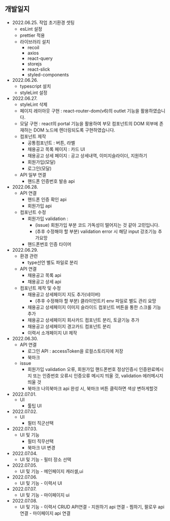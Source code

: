 ## 개발일지
 - 2022.06.25. 작업 초기환경 셋팅
   - esLint 설정
   - prettier 적용
   - 라이브러리 설치
     - recoil
     - axios
     - react-query
     - storejs
     - react-slick
     - styled-components
 - 2022.06.26. 
    - typescript 설치
    - styleLint 설정     
 - 2022.06.27.
    - styleLint 삭제
    - 페이지 레이아웃 구현 : react-router-dom(v6)의 outlet 기능을 활용하였습니다.
    - 모달 구현 : react의 portal 기능을 활용하여 부모 컴포넌트의 DOM 외부에 존재하는 DOM 노드에 렌더링되도록 구현하였습니다. 
    - 컴포넌트 제작
      - 공통컴포넌트 : 버튼, 라벨 
      - 채용공고 목록 페이지 : 카드 UI
      - 채용공고 상세 페이지 : 공고 상세내역, 이미지슬라이더, 지원하기
      - 회원가입(모달)
      - 로그인(모달)
    - API 일부 연결
      - 핸드폰 인증번호 발송 api
 - 2022.06.28.
    - API 연결
      - 핸드폰 인증 확인 api
      - 회원가입 api
    - 컴포넌트 수정
      - 회원가입 validation : 
        - (issue) 회원가입 부분 코드 가독성이 떨어지는 것 같아 고민입니다. 
        - (추후 수정해야 할 부분) validation error 시 해당 input 강조기능 추가요망
      - 핸드폰번호 인증 타이머
 - 2022.06.29.
    - 환경 관련
      - type선언 별도 파일로 분리
    - API 연결
      - 채용공고 목록 api
      - 채용공고 상세 api
    - 컴포넌트 제작 및 수정
      - 채용공고 상세페이지 지도 추가(네이버)
        - (추후 수정해야 할 부분) 클라이언트키 env 파일로 별도 관리 요망
      - 채용공고 상세페이지 이미지 슬라이드 컴포넌트 버튼을 통한 스크롤 기능 추가
      - 채용공고 상세페이지 회사카드 컴포넌트 분리, 토글기능 추가
      - 채용공고 상세페이지 경고카드 컴포넌트 분리
      - 이력서 소개페이지 UI 제작
 - 2022.06.30.
      - API 연결
        - 로그인 API : accessToken을 로컬스토리지에 저장
        - 북마크
      - issue 
        - 회원가입 validation 오류, 회원가입 핸드폰번호 정상인증시 인증완료메시지 또는 인증번호 오류시 인증오류 메시지 띄울 것, validation 에러메시지 띄울 것
        - 북마크 나의북마크 api 완성 시, 북마크 버튼 클릭하면 색상 변하게할것 
 - 2022.07.01.
      - UI
        - 툴팁 UI
 - 2022.07.02.
      - UI
        - 필터 직군선택
 - 2022.07.03.
      - UI 및 기능
        - 필터 직무선택
        - 북마크 UI 변경
 - 2022.07.04.
      - UI 및 기능
       - 필터 장소 선택
 - 2022.07.05.
      - UI 및 기능
       - 메인페이지 캐러셀,ui
 - 2022.07.06.
      - UI 및 기능
       - 이력서 UI
 - 2022.07.07.
      - UI 및 기능
       - 마이페이지 ui
 - 2022.07.08.
      - UI 및 기능
       - 이력서 CRUD API연결
       - 지원하기 api 연결
       - 찜하기, 팔로우 api 연결
       - 마이페이지 api 연결
        